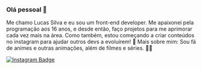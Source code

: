 ### Olá pessoal 👋

Me chamo Lucas Silva e eu sou um front-end developer. Me apaixonei pela programação aos 16 anos, e desde então, faço projetos para me aprimorar cada vez mais na área. Como também,  estou começando a criar conteúdos no instagram para ajudar outros devs a evoluírem! 🚀
Mais sobre mim: Sou fã de animes e outras animações, além de filmes e séries. 🍿🎥

[![Instagram Badge](https://img.shields.io/badge/-@programadorlucas-8B008B?style=flat-square&labelColor=8B008B&logo=instagram&logoColor=white&link=https://twitter.com/sakshamtaneja00)](https://www.instagram.com/programadorlucas/)
